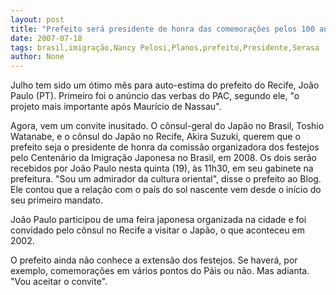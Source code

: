 ```yaml
---
layout: post
title: "Prefeito será presidente de honra das comemorações pelos 100 anos da imigração japonesa no Brasil"
date: 2007-07-18
tags: brasil,imigração,Nancy Pelosi,Planos,prefeito,Presidente,Serasa
author: None
---
```

Julho tem sido um &oacute;timo m&ecirc;s para auto-estima do prefeito do Recife, Jo&atilde;o Paulo (PT). Primeiro foi o an&uacute;ncio das verbas do PAC, segundo ele, &quot;o projeto mais importante ap&oacute;s Maur&iacute;cio de Nassau&quot;. 

Agora, vem um convite inusitado. O c&ocirc;nsul-geral do Jap&atilde;o no Brasil, Toshio Watanabe, e o c&ocirc;nsul do Jap&atilde;o no Recife, Akira Suzuki, querem que&nbsp;o prefeito seja o presidente de honra da comiss&atilde;o organizadora dos festejos pelo Centen&aacute;rio da Imigra&ccedil;&atilde;o Japonesa no Brasil, em 2008.&nbsp;Os dois ser&atilde;o recebidos por Jo&atilde;o Paulo nesta quinta (19), &agrave;s 11h30, em seu gabinete na prefeitura.
&quot;Sou um admirador da cultura oriental&quot;, disse o prefeito ao Blog. Ele contou que a rela&ccedil;&atilde;o com o pa&iacute;s do sol nascente vem desde o in&iacute;cio do seu primeiro mandato.&nbsp;

Jo&atilde;o Paulo&nbsp;participou de uma feira japonesa organizada na cidade e foi convidado pelo c&ocirc;nsul no Recife a visitar o Jap&atilde;o, o que aconteceu em 2002. 

O prefeito ainda n&atilde;o conhece a extens&atilde;o dos festejos. Se haver&aacute;, por exemplo,&nbsp;comemora&ccedil;&otilde;es em v&aacute;rios pontos do P&aacute;is ou n&atilde;o. Mas adianta. &quot;Vou aceitar o convite&quot;. 